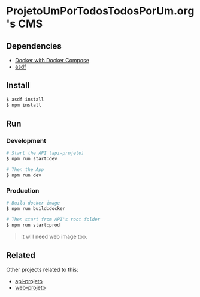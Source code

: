 # ProjetoUmPorTodosTodosPorUm.org's CMS

## Dependencies
- [Docker with Docker Compose](https://docs.docker.com/get-docker/)
- [asdf](https://asdf-vm.com/guide/getting-started.html)

## Install
```bash
$ asdf install
$ npm install
```

## Run
### Development
```bash
# Start the API (api-projeto)
$ npm run start:dev

# Then the App
$ npm run dev
```

### Production
```bash
# Build docker image
$ npm run build:docker

# Then start from API's root folder
$ npm run start:prod
```
> It will need web image too.

## Related
Other projects related to this:
- [api-projeto](https://github.com/RenanGalvao/api-projeto)
- [web-projeto](https://github.com/RenanGalvao/web-projeto)

